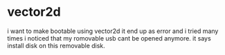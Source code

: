 # vector2d
i want to make bootable using vector2d it end up as error and i tried many times i noticed that my romovable usb cant be opened anymore. it says install disk on this removable disk.

